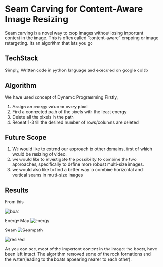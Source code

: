 # Seam Carving for Content-Aware Image Resizing

Seam carving is a novel way to crop images without losing important content in the image. This is often 
called “content-aware” cropping or image retargeting. Its an algorithm that lets you go 

## TechStack

Simply, Written code in python language and executed on google colab

## Algorithm

We have used concept of Dynamic Programming 
Firstly, 
1. Assign an energy value to every pixel
2. Find a connected path of the pixels with the least energy
3. Delete all the pixels in the path
4. Repeat 1-3 till the desired number of rows/columns are deleted

## Future Scope

1. We would like to extend our approach to other domains, first of which 
would be resizing of video.
2. we would like to investigate the possibility to combine the two
approaches, specifically to define more robust multi-size images.
3. we would also like to find a better way to combine horizontal and vertical
seams in multi-size images

## Results

From this

![boat](https://github.com/Patilsanika/Content_Aware_Image_Resize/assets/86789929/f55967a0-b6ed-418c-a311-0d6f7bb4eee9)



Energy Map
![energy](https://github.com/Patilsanika/Content_Aware_Image_Resize/assets/86789929/6b19d6d6-dd0a-4bef-98e0-7933789b9b9f)



Seam
![Seampath](https://github.com/Patilsanika/Content_Aware_Image_Resize/assets/86789929/ca1fab27-6aca-45d0-be87-18d5c3f71e53)





![resized](https://github.com/Patilsanika/Content_Aware_Image_Resize/assets/86789929/62847cab-d789-4b99-93bf-f8a63487c086)

As you can see, most of the important content in the image: the boats, have been left intact.
The algorithm removed some of the rock formations and the water(leading to the boats appearing nearer to each other).
